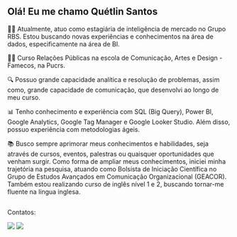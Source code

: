 ## Olá! Eu me chamo Quétlin Santos

👩‍💻 Atualmente, atuo como estagiária de inteligência de mercado no Grupo RBS. Estou buscando novas experiências e conhecimentos na área de dados, especificamente na área de BI.

👩‍🎓 Curso Relações Públicas na escola de Comunicação, Artes e Design - Famecos, na Pucrs.

🔍 Possuo grande capacidade analítica e resolução de problemas, assim como, grande capacidade de comunicação, que desenvolvi ao longo de meu curso. 

📊 Tenho conhecimento e experiência com SQL (Big Query), Power BI, Google Analytics, Google Tag Manager e Google Looker Studio. Além disso, possuo experiência com metodologias ágeis.

📚 Busco sempre aprimorar meus conhecimentos e habilidades, seja através de cursos, eventos, palestras ou quaisquer oportunidades que venham surgir. Como forma de ampliar meus conhecimentos, iniciei minha trajetória na pesquisa, atuando como Bolsista de Iniciação Científica no Grupo de Estudos Avançados em Comunicação Organizacional (GEACOR).
Também estou realizando curso de inglês nível 1 e 2, buscando tornar-me fluente na língua inglesa.

  </div>
  
##
Contatos:
<div> 
  <a href = "mailto:quetlinssantoss@gmail.com"><img src="https://img.shields.io/badge/-Gmail-%23333?style=for-the-badge&logo=gmail&logoColor=white" target="_blank"></a>
  <a href="[https://www.linkedin.com/in/quetlin-santos-5b7211198/]" target="_blank"><img src="https://img.shields.io/badge/-LinkedIn-%230077B5?style=for-the-badge&logo=linkedin&logoColor=white" target="_blank"></a> 
  
</div>

